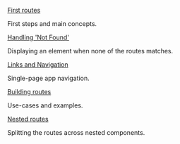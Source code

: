 [First routes](/getting-started/first-routes)

First steps and main concepts.

[Handling 'Not Found'](/getting-started/handling-not-found)

Displaying an element when none of the routes matches.

[Links and Navigation](/getting-started/links-and-navigation)

Single-page app navigation.

[Building routes](/getting-started/building-routes)

Use-cases and examples.

[Nested routes](/getting-started/nested-routes)

Splitting the routes across nested components.